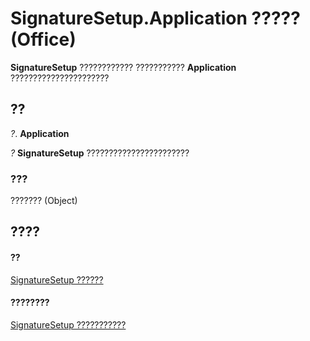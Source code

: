 
# SignatureSetup.Application ????? (Office)

 **SignatureSetup** ???????????? ??????????? **Application** ??????????????????????


## ??

 _?_. **Application**

 _?_ **SignatureSetup** ???????????????????????


### ???

??????? (Object)


## ????


#### ??


[SignatureSetup ??????](e76b87c9-3163-654c-ab52-559dfdf43c90.md)
#### ????????


[SignatureSetup ???????????](http://msdn.microsoft.com/library/30bec290-276c-6a64-ca46-dc9dd145e3dd%28Office.15%29.aspx)